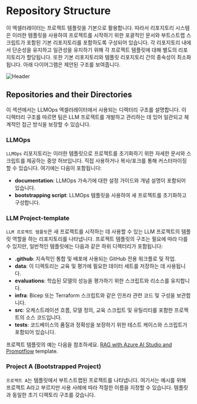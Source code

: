 # Repository Structure

이 액셀러레이터는 프로젝트 템플릿을 기본으로 활용합니다. 따라서 리포지토리 시스템은 이러한 템플릿을 사용하여 프로젝트를 시작하기 위한 포괄적인 문서와 부트스트랩 스크립트가 포함된 기본 리포지토리를 포함하도록 구성되어 있습니다. 각 리포지토리 내에서 단순성을 유지하고 일관성을 유지하기 위해 각 프로젝트 템플릿에 대해 별도의 리포지토리가 할당됩니다. 또한 기본 리포지토리와 템플릿 리포지토리 간의 종속성이 최소화됩니다. 아래 다이어그램은 제안된 구조를 보여줍니다.

![Header](../media/git_workflow_repository_structure.png)

## Repositories and their Directories

이 섹션에서는 LLMOps 액셀러레이터에서 사용되는 디렉터리 구조를 설명합니다. 이 디렉터리 구조를 따르면 팀은 LLM 프로젝트를 개발하고 관리하는 데 있어 일관되고 체계적인 접근 방식을 보장할 수 있습니다.

### LLMOps

`LLMOps` 리포지토리는 이러한 템플릿으로 프로젝트를 초기화하기 위한 자세한 문서와 스크립트를 제공하는 중앙 허브입니다. 직접 사용하거나 복사/포크를 통해 커스터마이징할 수 있습니다. 여기에는 다음이 포함됩니다:
- **documentation**: LLMOps 가속기에 대한 설정 가이드와 개념 설명이 포함되어 있습니다.
- **bootstrapping script**: LLMOps 템플릿을 사용하여 새 프로젝트를 초기화하고 구성합니다.

### LLM Project-template

`LLM 프로젝트 템플릿`은 새 프로젝트를 시작하는 데 사용할 수 있는 LLM 프로젝트의 템플릿 역할을 하는 리포지토리를 나타냅니다. 프로젝트 템플릿의 구조는 필요에 따라 다를 수 있지만, 일반적인 템플릿에는 다음과 같은 하위 디렉터리가 포함됩니다:

- **.github**: 지속적인 통합 및 배포에 사용되는 GitHub 전용 워크플로 및 작업.
- **data**: 이 디렉토리는 교육 및 평가에 필요한 데이터 세트를 저장하는 데 사용됩니다.
- **evaluations**: 학습된 모델의 성능을 평가하기 위한 스크립트와 리소스를 유지합니다.
- **infra**: Bicep 또는 Terraform 스크립트와 같은 인프라 관련 코드 및 구성을 보관합니다.
- **src**: 오케스트레이션 흐름, 모델 정의, 교육 스크립트 및 유틸리티를 포함한 프로젝트의 소스 코드입니다.
- **tests**: 코드베이스의 품질과 정확성을 보장하기 위한 테스트 케이스와 스크립트가 포함되어 있습니다.

프로젝트 템플릿의 예는 다음을 참조하세요. [RAG with Azure AI Studio and Promptflow](https://github.com/azure/llmops-project-template) template.

### Project A (Bootstrapped Project)
`프로젝트 A`는 템플릿에서 부트스트랩된 프로젝트를 나타냅니다. 여기서는 예시를 위해 프로젝트 A라고 부르지만 사용 사례에 따라 적절한 이름을 지정할 수 있습니다. 템플릿과 동일한 초기 디렉토리 구조를 갖습니다.